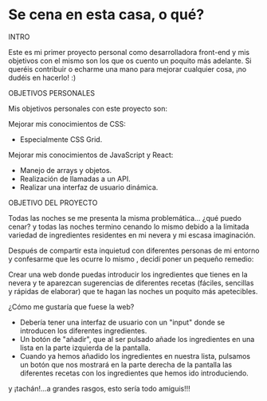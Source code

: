 # Se cena en esta casa, o qué?

INTRO

Este es mi primer proyecto personal como desarrolladora front-end y mis objetivos con el mismo son los que os cuento un poquito más adelante.
Si queréis contribuir o echarme una mano para mejorar cualquier cosa, ¡no dudéis en hacerlo! :)



OBJETIVOS PERSONALES

Mis objetivos personales con este proyecto son:

Mejorar mis conocimientos de CSS:
- Especialmente CSS Grid.

Mejorar mis conocimientos de JavaScript y React:
- Manejo de arrays y objetos.
- Realización de llamadas a un API.
- Realizar una interfaz de usuario dinámica.



OBJETIVO DEL PROYECTO

Todas las noches se me presenta la misma problemática... ¿qué puedo cenar? y todas las noches termino cenando lo mismo debido a la limitada variedad de ingredientes residentes en mi nevera y mi escasa imaginación.

Después de compartir esta inquietud con diferentes personas de mi entorno y confesarme que les ocurre lo mismo , decidí poner un pequeño remedio:

Crear una web donde puedas introducir los ingredientes que tienes en la nevera y te aparezcan sugerencias de diferentes recetas (fáciles, sencillas y rápidas de elaborar) que te hagan las noches un poquito más apetecibles.

¿Cómo me gustaría que fuese la web?

- Debería tener una interfaz de usuario con un "input" donde se introducen los diferentes ingredientes.
- Un botón de "añadir", que al ser pulsado añade los ingredientes en una lista en la parte izquierda de la pantalla.
- Cuando ya hemos añadido los ingredientes en nuestra lista, pulsamos un botón que nos mostrará en la parte derecha de la pantalla las diferentes recetas con los ingredientes que hemos ido introduciendo.

y ¡tachán!...a grandes rasgos, esto sería todo amiguis!!!
